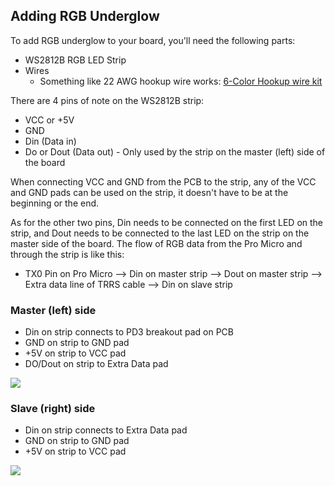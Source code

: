 ## Adding RGB Underglow

To add RGB underglow to your board, you'll need the following parts:

* WS2812B RGB LED Strip
* Wires
  * Something like 22 AWG hookup wire works: [6-Color Hookup wire kit](https://www.amazon.com/Elenco-Hook-Up-Colors-dispenser-WK-106/dp/B008L3QJAS)

There are 4 pins of note on the WS2812B strip:

* VCC or +5V
* GND
* Din \(Data in\)
* Do or Dout \(Data out\) - Only used by the strip on the master \(left\) side of the board

When connecting VCC and GND from the PCB to the strip, any of the VCC and GND pads can be used on the strip, it doesn't have to be at the beginning or the end.

As for the other two pins, Din needs to be connected on the first LED on the strip, and Dout needs to be connected to the last LED on the strip on the master side of the board. The flow of RGB data from the Pro Micro and through the strip is like this:

* TX0 Pin on Pro Micro --&gt; Din on master strip --&gt; Dout on master strip --&gt; Extra data line of TRRS cable --&gt; Din on slave strip

### Master \(left\) side

* Din on strip connects to PD3 breakout pad on PCB
* GND on strip to GND pad
* +5V on strip to VCC pad
* DO/Dout on strip to Extra Data pad

![](http://i.imgur.com/mE5hgF8.jpg)

### Slave \(right\) side

* Din on strip connects to Extra Data pad
* GND on strip to GND pad
* +5V on strip to VCC pad

![](http://i.imgur.com/KgUvtxe.jpg)

